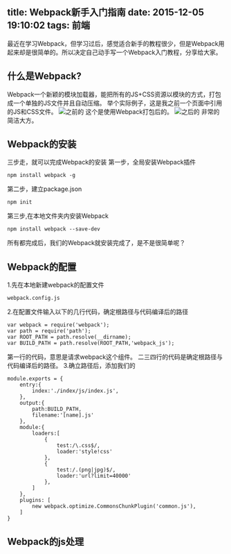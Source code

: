 title: Webpack新手入门指南
date: 2015-12-05 19:10:02
tags: 前端
---
最近在学习Webpack，但学习过后，感觉适合新手的教程很少，但是Webpack用起来却是很简单的。所以决定自己动手写一个Webpack入门教程，分享给大家。
## 什么是Webpack?
Webpack一个新颖的模块加载器，能把所有的JS+CSS资源以模块的方式，打包成一个单独的JS文件并且自动压缩。
举个实际例子，这是我之前一个页面中引用的JS和CSS文件。
![之前的](http://7xk109.com1.z0.glb.clouddn.com/blog-webpack2.jpg)
这个是使用Webpack打包后的。
![之后的](http://7xk109.com1.z0.glb.clouddn.com/blog-webpack1.jpg)
非常的简洁大方。
## Webpack的安装
三步走，就可以完成Webpack的安装
第一步，全局安装Webpack插件

```
npm install webpack -g
```
第二步，建立package.json

```
npm init
```
第三步,在本地文件夹内安装Webpack

```
npm install webpack --save-dev
```
所有都完成后，我们的Webpack就安装完成了，是不是很简单呢？
## Webpack的配置
1.先在本地新建webpack的配置文件

```
webpack.config.js
```
2.在配置文件输入以下的几行代码，确定根路径与代码编译后的路径

```
var webpack = require('webpack');
var path = require('path');
var ROOT_PATH = path.resolve(__dirname);
var BUILD_PATH = path.resolve(ROOT_PATH,'webpack_js');
```
第一行的代码，意思是请求webpack这个组件。
二三四行的代码是确定根路径与代码编译后的路径。
3.确立路径后，添加我们的

```
module.exports = {
	entry:{
		index:'./index/js/index.js',
	},
	output:{
		path:BUILD_PATH,
		filename:'[name].js'
	},
	module:{
		loaders:[
			{
				test:/\.css$/,
				loader:'style!css'
			},
			{
				test:/.(png|jpg)$/,
				loader:'url?limit=40000'
			},
		]
	},
	plugins: [
		new webpack.optimize.CommonsChunkPlugin('common.js'),
	]
}
```

## Webpack的js处理
	